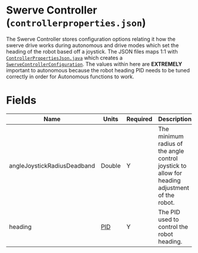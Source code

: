# Swerve Controller (`controllerproperties.json`)

The Swerve Controller stores configuration options relating it how the swerve drive works during
autonomous and drive modes which set the heading of the robot based off a joystick.
The JSON files maps 1:1
with [`ControllerPropertiesJson.java`](../../src/main/java/frc/robot/subsystems/swervedrive2/swervelib/parser/json/ControllerPropertiesJson.java)
which creates
a [`SwerveControllerConfiguration`](../../src/main/java/frc/robot/subsystems/swervedrive2/swervelib/parser/SwerveControllerConfiguration.java).
The values within here are **EXTREMELY** important to autonomous because the robot heading PID needs
to be tuned correctly in order for Autonomous functions to work.

# Fields

| Name                        | Units              | Required | Description                                                                                    |
|-----------------------------|--------------------|----------|------------------------------------------------------------------------------------------------|
| angleJoystickRadiusDeadband | Double             | Y        | The minimum radius of the angle control joystick to allow for heading adjustment of the robot. |
| heading                     | [PID](pidfjson.md) | Y        | The PID used to control the robot heading.                                                     |
